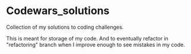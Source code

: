 # Codewars_solutions
Collection of my solutions to coding challenges.

This is meant for storage of my code. 
And to eventually refactor in "refactoring" branch when I improve enough to see mistakes in my code. 
